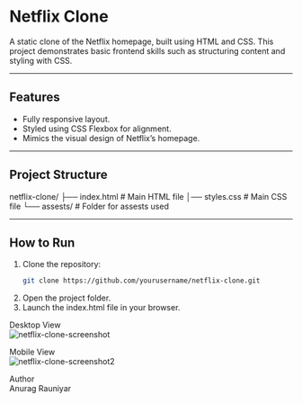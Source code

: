 # Netflix Clone  

A static clone of the Netflix homepage, built using HTML and CSS. This project demonstrates basic frontend skills such as structuring content and styling with CSS.  

---

## Features  
- Fully responsive layout.  
- Styled using CSS Flexbox for alignment.  
- Mimics the visual design of Netflix’s homepage.  

---

## Project Structure  
netflix-clone/
├── index.html # Main HTML file
│── styles.css # Main CSS file
└── assests/ # Folder for assests used

---

## How to Run  
1. Clone the repository:  
   ```bash
   git clone https://github.com/yourusername/netflix-clone.git  
2. Open the project folder.
3. Launch the index.html file in your browser.


Desktop View<br>
![netflix-clone-screenshot](https://github.com/user-attachments/assets/fb15e682-93e5-46ba-a7ba-18cfa5f20f29)

Mobile View<br>
![netflix-clone-screenshot2](https://github.com/user-attachments/assets/32f92138-485a-4afc-92ca-460c93e07a66)

Author <br>
Anurag Rauniyar
